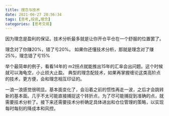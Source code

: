 ```yaml
---
title: 理念与技术
date: 2021-06-27 20:56:34
tags: [思考,投资,理念]
categories: [思考交易]
---
```


因为理念是盈利的保证<!-- more -->。技术分析最多就是让你开仓平仓在一个舒服的位置罢了。

理念对了你赚20%，错了亏20%。
如果你还懂技术分析，那就是理念对了赚25%，理念错了亏15%

举个最简单的例子，看看14年的 m2拐点就能推出15年的汇率会出问题。这个时候就可以海龟空，小止损大止盈。
典型的理念配技术，如果再掌握缠论这类高阶点的技术，更方便，会和理念相互印证的。

一浪一浪感觉很明显。基本面变化了，会沿着之前的惯性再走一波，之后才会跳转新的基本面。几乎不太可能直接捕捉这个转折点，为了尽可能捕捉到准确的点，就需要技术分析了。接下来还需要技术分析确定具体进出和仓位管理的策略，以实现每时每刻的降成本和风控。